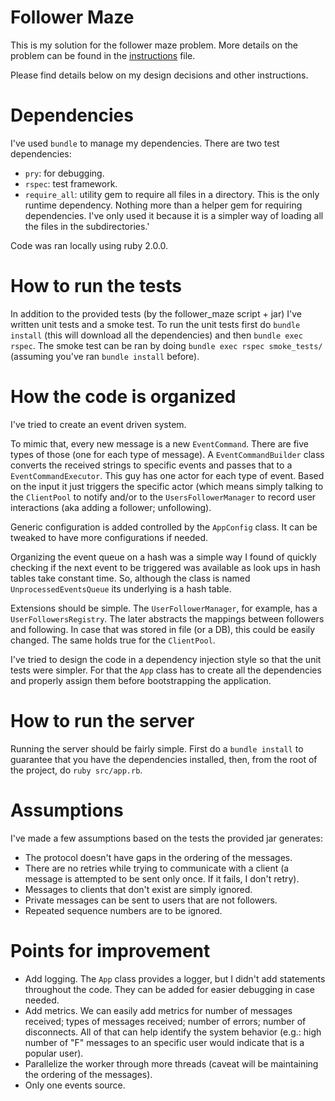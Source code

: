 # Follower Maze
This is my solution for the follower maze problem. 
More details on the problem can be found in the [instructions](instructions.md) file.

Please find details below on my design decisions and other instructions.

# Dependencies
I've used `bundle` to manage my dependencies. There are two test dependencies:

- `pry`: for debugging.
- `rspec`: test framework.
- `require_all`: utility gem to require all files in a directory. This is the only runtime dependency. Nothing more than a helper gem for requiring dependencies. I've only used it because it is a simpler way of loading all the files in the subdirectories.'

Code was ran locally using ruby 2.0.0.

# How to run the tests
In addition to the provided tests (by the follower_maze script + jar) I've written unit tests and a smoke test. To run the unit tests first do `bundle install` (this will download all the dependencies) and then `bundle exec rspec`. The smoke test can be ran by doing `bundle exec rspec smoke_tests/` (assuming you've ran `bundle install` before).

# How the code is organized
I've tried to create an event driven system. 

To mimic that, every new message is a new `EventCommand`. There are five types of those (one for each type of message). A `EventCommandBuilder` class converts the received strings to specific events and passes that to a `EventCommandExecutor`. This guy has one actor for each type of event. Based on the input it just triggers the specific actor (which means simply talking to the `ClientPool` to notify and/or to the `UsersFollowerManager` to record user interactions (aka adding a follower; unfollowing).

Generic configuration is added controlled by the `AppConfig` class. It can be tweaked to have more configurations if needed.

Organizing the event queue on a hash was a simple way I found of quickly checking if the next event to be triggered was available as look ups in hash tables take constant time. So, although the class is named `UnprocessedEventsQueue` its underlying is a hash table.

Extensions should be simple. The `UserFollowerManager`, for example, has a `UserFollowersRegistry`. The later abstracts the mappings between followers and following. In case that was stored in file (or a DB), this could be easily changed. The same holds true for the `ClientPool`.

I've tried to design the code in a dependency injection style so that the unit tests were simpler. For that the `App` class has to create all the dependencies and properly assign them before bootstrapping the application.

# How to run the server
Running the server should be fairly simple. First do a `bundle install` to guarantee that you have the dependencies installed, then, from the root of the project, do `ruby src/app.rb`.

# Assumptions
I've made a few assumptions based on the tests the provided jar generates:
- The protocol doesn't have gaps in the ordering of the messages.
- There are no retries while trying to communicate with a client (a message is attempted to be sent only once. If it fails, I don't retry).
- Messages to clients that don't exist are simply ignored.
- Private messages can be sent to users that are not followers.
- Repeated sequence numbers are to be ignored.

# Points for improvement
- Add logging. The `App` class provides a logger, but I didn't add statements throughout the code. They can be added for easier debugging in case needed.
- Add metrics. We can easily add metrics for number of messages received; types of messages received; number of errors; number of disconnects. All of that can help identify the system behavior (e.g.: high number of "F" messages to an specific user would indicate that is a popular user).
- Parallelize the worker through more threads (caveat will be maintaining the ordering of the messages).
- Only one events source.